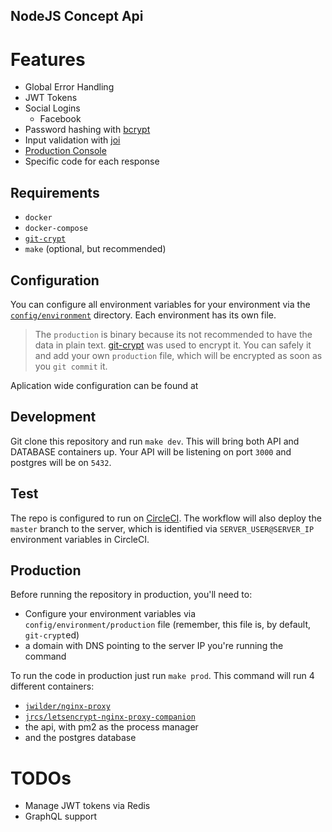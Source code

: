 NodeJS Concept Api
------------------

# Features
- Global Error Handling
- JWT Tokens
- Social Logins
  - Facebook
- Password hashing with [bcrypt](https://www.npmjs.com/package/bcrypt)
- Input validation with [joi](https://www.npmjs.com/package/joi)
- [Production Console](/docs/console.md)
- Specific code for each response

## Requirements
- `docker`
- `docker-compose`
- [`git-crypt`](https://github.com/AGWA/git-crypt)
- `make` (optional, but recommended)

## Configuration
You can configure all environment variables for your environment via the [`config/environment`](/config/environment) directory. Each environment has its own file.

> The `production` is binary because its not recommended to have the data in plain text. [git-crypt](https://github.com/AGWA/git-crypt) was used to encrypt it. You can safely it and add your own `production` file, which will be encrypted as soon as you `git commit` it.

Aplication wide configuration can be found at

## Development

Git clone this repository and run `make dev`. This will bring both API and DATABASE containers up.
Your API will be listening on port `3000` and postgres will be on `5432`.

## Test

The repo is configured to run on [CircleCI](https://circleci.com).
The workflow will also deploy the `master` branch to the server, which is identified via `SERVER_USER@SERVER_IP` environment variables in CircleCI.

## Production

Before running the repository in production, you'll need to:
- Configure your environment variables via `config/environment/production` file (remember, this file is, by default, `git-crypt`ed)
- a domain with DNS pointing to the server IP you're running the command

To run the code in production just run `make prod`.
This command will run 4 different containers:
- [`jwilder/nginx-proxy`](https://github.com/jwilder/nginx-proxy)
- [`jrcs/letsencrypt-nginx-proxy-companion`](https://github.com/JrCs/docker-letsencrypt-nginx-proxy-companion)
- the api, with pm2 as the process manager
- and the postgres database

# TODOs
- Manage JWT tokens via Redis
- GraphQL support
